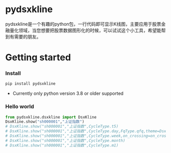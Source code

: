 # pydsxkline

pydsxkline是一个有趣的python包，一行代码即可显示K线图，主要应用于股票金融量化领域，当您想要把股票数据图形化的时候，可以试试这个小工具，希望能帮到有需要的朋友。

# Getting started

### Install

``` bash
pip install pydsxkline
```

- Currently only python version 3.8 or older supported 

### Hello world
``` python
from pydsxkline.dsxkline import DsxKline
DsxKline.show("sh000001","上证指数")
# DsxKline.show("sh000001","上证指数",CycleType.t5)
# DsxKline.show("sh000001","上证指数",CycleType.day,FqType.qfq,theme=DsxThemeName.white,sides["VOL","MACD","KDJ","RSI","WR","CCI","PSY","BIAS"],height=1600)
# DsxKline.show("sh000001","上证指数",CycleType.week,on_crossing=on_crossing)
# DsxKline.show("sh000001","上证指数",CycleType.month)
# DsxKline.show("sh000001","上证指数",CycleType.m1)
```


